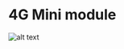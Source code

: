# 4G Mini module

![alt text](https://sharvielectronics.com/wp-content/uploads/2024/12/A7670C-LNNV-SIMCom-4GLTE-Cat-1-Module-BREAKOUT-BOARD.jpg)

